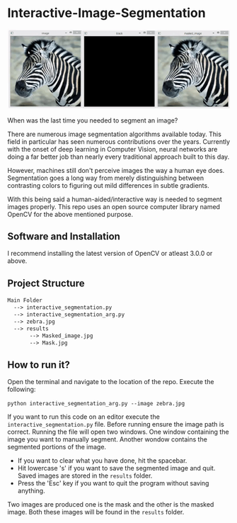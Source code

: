 # Interactive-Image-Segmentation

![alt text](https://github.com/JeruLuke/Interactive-Image-Segmentation/blob/master/ezgif.com-video-to-gif_34.gif)

When was the last time you needed to segment an image?

There are numerous image segmentation algorithms available today. This field in particular has seen numerous contributions over the years. Currently with the onset of deep learning in Computer Vision, neural networks are doing a far better job than nearly every traditional approach built to this day.

However, machines still don't perceive images the way a human eye does. Segmentation goes a long way from merely distinguishing between contrasting colors to figuring out mild differences in subtle gradients. 

With this being said a human-aided/interactive way is needed to segment images properly. This repo uses an open source computer library named OpenCV for the above mentioned purpose.

## Software and Installation

I recommend installing the latest version of OpenCV or atleast 3.0.0 or above. 

## Project Structure 
```
Main Folder
  --> interactive_segmentation.py
  --> interactive_segmentation_arg.py
  --> zebra.jpg
  --> results
       --> Masked_image.jpg
       --> Mask.jpg
```
## How to run it?

Open the terminal and navigate to the location of the repo. Execute the following:

`python interactive_segmentation_arg.py --image zebra.jpg`

If you want to run this code on an editor execute the `interactive_segmentation.py` file. Before running ensure the image path is correct. Running the file will open two windows. One window containing the image you want to manually segment. Another wondow contains the segmented portions of the image. 

- If you want to clear what you have done, hit the spacebar. 
- Hit lowercase 's' if you want to save the segmented image and quit. Saved images are stored in the `results` folder. 
- Press the 'Esc' key if you want to quit the program without saving anything.

Two images are produced one is the mask and the other is the masked image. Both these images will be found in the `results` folder.



